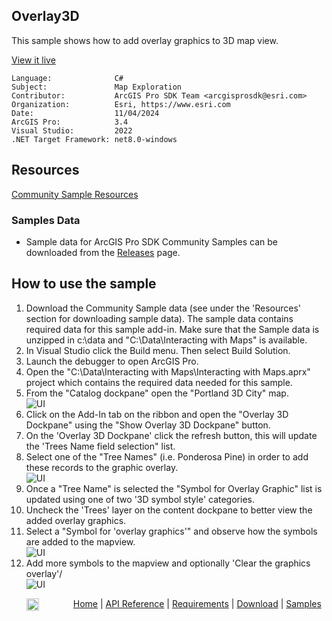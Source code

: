 ## Overlay3D

<!-- TODO: Write a brief abstract explaining this sample -->
This sample shows how to add overlay graphics to 3D map view.  
  


<a href="https://pro.arcgis.com/en/pro-app/sdk/" target="_blank">View it live</a>

<!-- TODO: Fill this section below with metadata about this sample-->
```
Language:              C#
Subject:               Map Exploration
Contributor:           ArcGIS Pro SDK Team <arcgisprosdk@esri.com>
Organization:          Esri, https://www.esri.com
Date:                  11/04/2024
ArcGIS Pro:            3.4
Visual Studio:         2022
.NET Target Framework: net8.0-windows
```

## Resources

[Community Sample Resources](https://github.com/Esri/arcgis-pro-sdk-community-samples#resources)

### Samples Data

* Sample data for ArcGIS Pro SDK Community Samples can be downloaded from the [Releases](https://github.com/Esri/arcgis-pro-sdk-community-samples/releases) page.  

## How to use the sample
<!-- TODO: Explain how this sample can be used. To use images in this section, create the image file in your sample project's screenshots folder. Use relative url to link to this image using this syntax: ![My sample Image](FacePage/SampleImage.png) -->
1. Download the Community Sample data (see under the 'Resources' section for downloading sample data).  The sample data contains required data for this sample add-in.  Make sure that the Sample data is unzipped in c:\data and "C:\Data\Interacting with Maps" is available.
2. In Visual Studio click the Build menu. Then select Build Solution.  
3. Launch the debugger to open ArcGIS Pro.  
4. Open the "C:\Data\Interacting with Maps\Interacting with Maps.aprx" project which contains the required data needed for this sample.  
5. From the "Catalog dockpane" open the "Portland 3D City" map.  
![UI](Screenshots/Screen0.png)   
6. Click on the Add-In tab on the ribbon and open the "Overlay 3D Dockpane" using the "Show Overlay 3D Dockpane" button.  
7. On the 'Overlay 3D Dockpane' click the refresh button, this will update the 'Trees Name field selection" list.  
8. Select one of the "Tree Names" (i.e. Ponderosa Pine) in order to add these records to the graphic overlay.  
![UI](Screenshots/Screen01.png)   
9. Once a "Tree Name" is selected the "Symbol for Overlay Graphic" list is updated using one of two '3D symbol style' categories.  
10. Uncheck the 'Trees' layer on the content dockpane to better view the added overlay graphics.  
11. Select a "Symbol for 'overlay graphics'" and observe how the symbols are added to the mapview.  
![UI](Screenshots/Screen02.png)   
12. Add more symbols to the mapview and optionally 'Clear the graphics overlay'/  
![UI](Screenshots/Screen1.png)    
  

<!-- End -->

&nbsp;&nbsp;&nbsp;&nbsp;&nbsp;&nbsp;<img src="https://esri.github.io/arcgis-pro-sdk/images/ArcGISPro.png"  alt="ArcGIS Pro SDK for Microsoft .NET Framework" height = "20" width = "20" align="top"  >
&nbsp;&nbsp;&nbsp;&nbsp;&nbsp;&nbsp;&nbsp;&nbsp;&nbsp;&nbsp;&nbsp;&nbsp;
[Home](https://github.com/Esri/arcgis-pro-sdk/wiki) | <a href="https://pro.arcgis.com/en/pro-app/latest/sdk/api-reference" target="_blank">API Reference</a> | [Requirements](https://github.com/Esri/arcgis-pro-sdk/wiki#requirements) | [Download](https://github.com/Esri/arcgis-pro-sdk/wiki#installing-arcgis-pro-sdk-for-net) | <a href="https://github.com/esri/arcgis-pro-sdk-community-samples" target="_blank">Samples</a>
